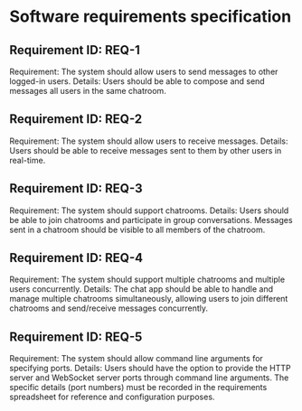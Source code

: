 # Software requirements specification

## Requirement ID: REQ-1
Requirement: The system should allow users to send messages to other logged-in users.
Details: Users should be able to compose and send messages all users in the same chatroom.

## Requirement ID: REQ-2
Requirement: The system should allow users to receive messages.
Details: Users should be able to receive messages sent to them by other users in real-time.

## Requirement ID: REQ-3
Requirement: The system should support chatrooms.
Details: Users should be able to join chatrooms and participate in group conversations. Messages sent in a chatroom should be visible to all members of the chatroom.

## Requirement ID: REQ-4
Requirement: The system should support multiple chatrooms and multiple users concurrently.
Details: The chat app should be able to handle and manage multiple chatrooms simultaneously, allowing users to join different chatrooms and send/receive messages concurrently.

## Requirement ID: REQ-5
Requirement: The system should allow command line arguments for specifying ports.
Details: Users should have the option to provide the HTTP server and WebSocket server ports through command line arguments. The specific details (port numbers) must be recorded in the requirements spreadsheet for reference and configuration purposes.